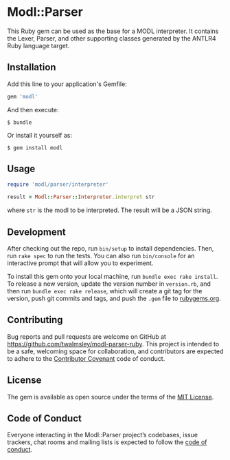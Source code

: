 # Modl::Parser

This Ruby gem can be used as the base for a MODL interpreter. It contains the Lexer, Parser, and other supporting classes generated by the ANTLR4 Ruby language target.
## Installation

Add this line to your application's Gemfile:

```ruby
gem 'modl'
```

And then execute:

    $ bundle

Or install it yourself as:

    $ gem install modl

## Usage

```ruby
require 'modl/parser/interpreter'

result = Modl::Parser::Interpreter.interpret str
```
where `str` is the modl to be interpreted. The result will be a JSON string.

## Development

After checking out the repo, run `bin/setup` to install dependencies. Then, run `rake spec` to run the tests. You can also run `bin/console` for an interactive prompt that will allow you to experiment.

To install this gem onto your local machine, run `bundle exec rake install`. To release a new version, update the version number in `version.rb`, and then run `bundle exec rake release`, which will create a git tag for the version, push git commits and tags, and push the `.gem` file to [rubygems.org](https://rubygems.org).

## Contributing

Bug reports and pull requests are welcome on GitHub at https://github.com/twalmsley/modl-parser-ruby. This project is intended to be a safe, welcoming space for collaboration, and contributors are expected to adhere to the [Contributor Covenant](http://contributor-covenant.org) code of conduct.

## License

The gem is available as open source under the terms of the [MIT License](https://opensource.org/licenses/MIT).

## Code of Conduct

Everyone interacting in the Modl::Parser project’s codebases, issue trackers, chat rooms and mailing lists is expected to follow the [code of conduct](https://github.com/[USERNAME]/modl-parser/blob/master/CODE_OF_CONDUCT.md).
